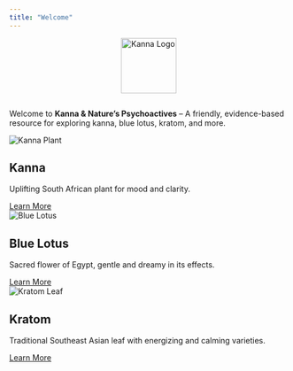 ```yaml
---
title: "Welcome"
---
```


<div style="text-align:center;">
  <img src="/logo.png" alt="Kanna Logo" style="width:100px;margin-bottom:1em;">
</div>

Welcome to **Kanna & Nature’s Psychoactives** – A friendly, evidence-based resource for exploring kanna, blue lotus, kratom, and more.

<div class="home-cards">

<div class="card">
  <img src="/img/kanna.jpeg" alt="Kanna Plant">
  <h2>Kanna</h2>
  <p>Uplifting South African plant for mood and clarity.</p>
  <a class="button" href="/substances/kanna/">Learn More</a>
</div>

<div class="card">
  <img src="/img/blue-lotus.jpeg" alt="Blue Lotus">
  <h2>Blue Lotus</h2>
  <p>Sacred flower of Egypt, gentle and dreamy in its effects.</p>
  <a class="button" href="/substances/blue-lotus/">Learn More</a>
</div>

<div class="card">
  <img src="/img/kratom.jpeg" alt="Kratom Leaf">
  <h2>Kratom</h2>
  <p>Traditional Southeast Asian leaf with energizing and calming varieties.</p>
  <a class="button" href="/substances/kratom/">Learn More</a>
</div>

</div>




